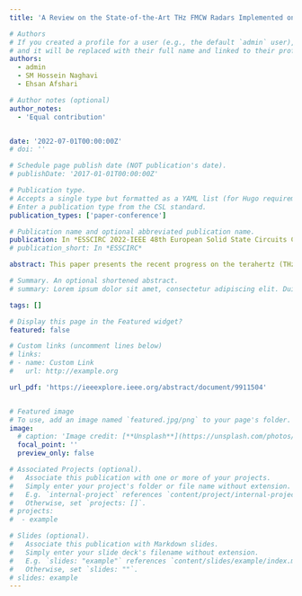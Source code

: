```yaml
---
title: 'A Review on the State-of-the-Art THz FMCW Radars Implemented on Silicon'

# Authors
# If you created a profile for a user (e.g., the default `admin` user), write the username (folder name) here
# and it will be replaced with their full name and linked to their profile.
authors:
  - admin
  - SM Hossein Naghavi
  - Ehsan Afshari

# Author notes (optional)
author_notes:
  - 'Equal contribution'


date: '2022-07-01T00:00:00Z'
# doi: ''

# Schedule page publish date (NOT publication's date).
# publishDate: '2017-01-01T00:00:00Z'

# Publication type.
# Accepts a single type but formatted as a YAML list (for Hugo requirements).
# Enter a publication type from the CSL standard.
publication_types: ['paper-conference']

# Publication name and optional abbreviated publication name.
publication: In *ESSCIRC 2022-IEEE 48th European Solid State Circuits Conference (ESSCIRC)*
# publication_short: In *ESSCIRC*

abstract: This paper presents the recent progress on the terahertz (THz) frequency-modulated continuous-wave (FMCW) radars implemented on advanced CMOS and SiGe BiCMOS processes with fmax close to 300 GHz. A general overview of the efficient and wideband signal generation methods at high frequencies is presented, which is the main design challenge of broadband FMCW radars. Three state-of-the-art FMCW radars at sub-THz and THz frequencies are discussed, reviewing their specific design challenges and proposed solutions. The first two FMCW radars use harmonic oscillators, operate at 220 GHz and 250 GHz, respectively, and are fabricated on a 55 nm SiGe BiCMOS process. The last one is an FMCW comb radar that utilizes a multiplier-chain method to sweep the frequency range of 220-to-320 GHz and is fabricated on a 65 nm CMOS process. These radars are employed for imaging, high-precision metrology, and ranging purposes.

# Summary. An optional shortened abstract.
# summary: Lorem ipsum dolor sit amet, consectetur adipiscing elit. Duis posuere tellus ac convallis placerat. Proin tincidunt magna sed ex sollicitudin condimentum.

tags: []

# Display this page in the Featured widget?
featured: false

# Custom links (uncomment lines below)
# links:
# - name: Custom Link
#   url: http://example.org

url_pdf: 'https://ieeexplore.ieee.org/abstract/document/9911504'


# Featured image
# To use, add an image named `featured.jpg/png` to your page's folder.
image:
  # caption: 'Image credit: [**Unsplash**](https://unsplash.com/photos/pLCdAaMFLTE)'
  focal_point: ''
  preview_only: false

# Associated Projects (optional).
#   Associate this publication with one or more of your projects.
#   Simply enter your project's folder or file name without extension.
#   E.g. `internal-project` references `content/project/internal-project/index.md`.
#   Otherwise, set `projects: []`.
# projects:
#  - example

# Slides (optional).
#   Associate this publication with Markdown slides.
#   Simply enter your slide deck's filename without extension.
#   E.g. `slides: "example"` references `content/slides/example/index.md`.
#   Otherwise, set `slides: ""`.
# slides: example
---
```

